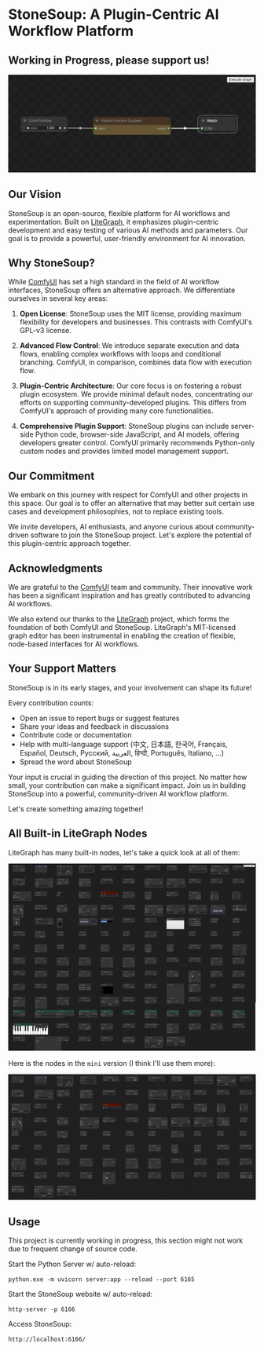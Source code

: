 # StoneSoup: A Plugin-Centric AI Workflow Platform

## Working in Progress, please support us!

![workflow](images/workflow.png)

## Our Vision

StoneSoup is an open-source, flexible platform for AI workflows and experimentation. Built on [LiteGraph](https://github.com/jagenjo/litegraph.js), it emphasizes plugin-centric development and easy testing of various AI methods and parameters. Our goal is to provide a powerful, user-friendly environment for AI innovation.

## Why StoneSoup?

While [ComfyUI](https://github.com/comfyanonymous/ComfyUI) has set a high standard in the field of AI workflow interfaces, StoneSoup offers an alternative approach. We differentiate ourselves in several key areas:

1. **Open License**: StoneSoup uses the MIT license, providing maximum flexibility for developers and businesses. This contrasts with ComfyUI's GPL-v3 license.

2. **Advanced Flow Control**: We introduce separate execution and data flows, enabling complex workflows with loops and conditional branching. ComfyUI, in comparison, combines data flow with execution flow.

3. **Plugin-Centric Architecture**: Our core focus is on fostering a robust plugin ecosystem. We provide minimal default nodes, concentrating our efforts on supporting community-developed plugins. This differs from ComfyUI's approach of providing many core functionalities.

4. **Comprehensive Plugin Support**: StoneSoup plugins can include server-side Python code, browser-side JavaScript, and AI models, offering developers greater control. ComfyUI primarily recommends Python-only custom nodes and provides limited model management support.

## Our Commitment

We embark on this journey with respect for ComfyUI and other projects in this space. Our goal is to offer an alternative that may better suit certain use cases and development philosophies, not to replace existing tools.

We invite developers, AI enthusiasts, and anyone curious about community-driven software to join the StoneSoup project. Let's explore the potential of this plugin-centric approach together.

## Acknowledgments

We are grateful to the [ComfyUI](https://github.com/comfyanonymous/ComfyUI) team and community. Their innovative work has been a significant inspiration and has greatly contributed to advancing AI workflows.

We also extend our thanks to the [LiteGraph](https://github.com/jagenjo/litegraph.js) project, which forms the foundation of both ComfyUI and StoneSoup. LiteGraph's MIT-licensed graph editor has been instrumental in enabling the creation of flexible, node-based interfaces for AI workflows.

## Your Support Matters

StoneSoup is in its early stages, and your involvement can shape its future! 

Every contribution counts:

- Open an issue to report bugs or suggest features
- Share your ideas and feedback in discussions
- Contribute code or documentation
- Help with multi-language support (中文, 日本語, 한국어, Français, Español, Deutsch, Русский, العربية, हिन्दी, Português, Italiano, ...)
- Spread the word about StoneSoup

Your input is crucial in guiding the direction of this project. No matter how small, your contribution can make a significant impact. Join us in building StoneSoup into a powerful, community-driven AI workflow platform.

Let's create something amazing together!

## All Built-in LiteGraph Nodes

LiteGraph has many built-in nodes, let's take a quick look at all of them:

![nodes](images/all_LG_nodes.png)

Here is the nodes in the `mini` version (I think I'll use them more):

![nodes](images/all_LG_mini_nodes.png)

## Usage

This project is currently working in progress, this section might not work due to frequent change of source code.

Start the Python Server w/ auto-reload:
```
python.exe -m uvicorn server:app --reload --port 6165
```

Start the StoneSoup website w/ auto-reload:
```
http-server -p 6166
```

Access StoneSoup:
```
http://localhost:6166/
```
